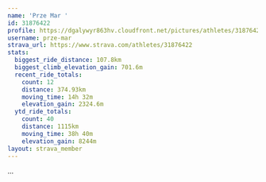 ```yaml
---
name: 'Prze Mar '
id: 31876422
profile: https://dgalywyr863hv.cloudfront.net/pictures/athletes/31876422/22548952/2/large.jpg
username: prze-mar
strava_url: https://www.strava.com/athletes/31876422
stats:
  biggest_ride_distance: 107.8km
  biggest_climb_elevation_gain: 701.6m
  recent_ride_totals:
    count: 12
    distance: 374.93km
    moving_time: 14h 32m
    elevation_gain: 2324.6m
  ytd_ride_totals:
    count: 40
    distance: 1115km
    moving_time: 38h 40m
    elevation_gain: 8244m
layout: strava_member
--- 
```

...
